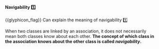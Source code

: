 <div id="title">

#### Navigability :one:

</div>

<span id="prereqs"></span>

<span id="outcomes">{{glyphicon_flag}} Can explain the meaning of navigability :one:</span>

<div id="body">

When two classes are linked by an association, it does not necessarily mean both classes know about each other. **The concept of which class in the association knows about the other class is called _navigability_.**

<panel src="../../../uml/classDiagrams/associations/navigability/unit-inElsewhere-asFlat.md#title-and-body" boilerplate header="{{glyphicon_education}} UML → Class Diagrams → Associations → Navigability" expanded />

<p/>

</div>

<div id="extras">

<include src="exercises.md" />

</div>
